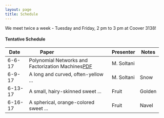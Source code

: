 ```yaml
---
layout: page
title: Schedule
---
```


<p class="message">
  We meet twice a week - Tuesday and Friday, 2 pm to 3 pm at Coover 3138! 
</p>

#### Tentative Schedule


Date    | Paper                                                                             | Presenter    | Notes
------------ | --------------------------------------                                  | ------------ | -----------
6-6-17    | Polynomial Networks and Factorization Machines[PDF](https://arxiv.org/pdf/1607.08810.pdf) | M. Soltani   | 
6-9-17    | A long and curved, often-yellow ...   | M. Soltani   | Snow
6-13-17   | A small, hairy-skinned sweet ...      | Fruit        | Golden
6-16-17   | A spherical, orange-colored sweet ... | Fruit        | Navel

